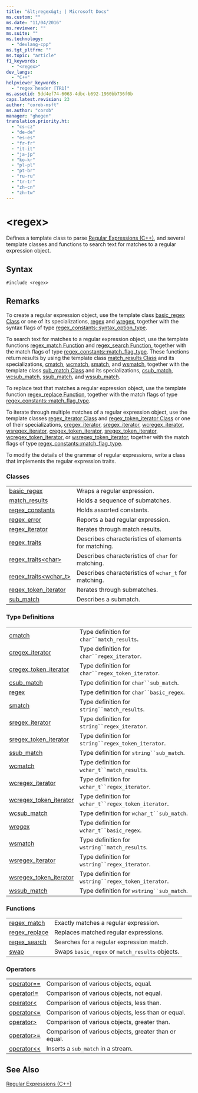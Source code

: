 ```yaml
---
title: "&lt;regex&gt; | Microsoft Docs"
ms.custom: ""
ms.date: "11/04/2016"
ms.reviewer: ""
ms.suite: ""
ms.technology: 
  - "devlang-cpp"
ms.tgt_pltfrm: ""
ms.topic: "article"
f1_keywords: 
  - "<regex>"
dev_langs: 
  - "C++"
helpviewer_keywords: 
  - "regex header [TR1]"
ms.assetid: 5dd4ef74-6063-4dbc-b692-1960bb736f0b
caps.latest.revision: 23
author: "corob-msft"
ms.author: "corob"
manager: "ghogen"
translation.priority.ht: 
  - "cs-cz"
  - "de-de"
  - "es-es"
  - "fr-fr"
  - "it-it"
  - "ja-jp"
  - "ko-kr"
  - "pl-pl"
  - "pt-br"
  - "ru-ru"
  - "tr-tr"
  - "zh-cn"
  - "zh-tw"
---
```

# &lt;regex&gt;
Defines a template class to parse [Regular Expressions (C++)](../standard-library/regular-expressions-cpp.md), and several template classes and functions to search text for matches to a regular expression object.  
  
## Syntax  
  
```  
#include <regex>  
```  
  
## Remarks  
 To create a regular expression object, use the template class [basic_regex Class](../standard-library/basic-regex-class.md) or one of its specializations, [regex](../standard-library/regex-typedefs.md#regex_typedef) and [wregex](../standard-library/regex-typedefs.md#wregex_typedef), together with the syntax flags of type [regex_constants::syntax_option_type](../standard-library/regex-constants-class.md#regex_constants__syntax_option_type).  
  
 To search text for matches to a regular expression object, use the template functions [regex_match Function](../standard-library/regex-functions.md#regex_match_function) and [regex_search Function](../standard-library/regex-functions.md#regex_search_function), together with the match flags of type [regex_constants::match_flag_type](../standard-library/regex-constants-class.md#regex_constants__match_flag_type). These functions return results by using the template class [match_results Class](../standard-library/match-results-class.md) and its specializations, [cmatch](../standard-library/regex-typedefs.md#cmatch_typedef), [wcmatch](../standard-library/regex-typedefs.md#wcmatch_typedef), [smatch](../standard-library/regex-typedefs.md#smatch_typedef), and [wsmatch](../standard-library/regex-typedefs.md#wsmatch_typedef), together with the template class [sub_match Class](../standard-library/sub-match-class.md) and its specializations, [csub_match](../standard-library/regex-typedefs.md#csub_match_typedef), [wcsub_match](../standard-library/regex-typedefs.md#wcsub_match_typedef), [ssub_match](../standard-library/regex-typedefs.md#ssub_match_typedef), and [wssub_match](../standard-library/regex-typedefs.md#wssub_match_typedef).  
  
 To replace text that matches a regular expression object, use the template function [regex_replace Function](../standard-library/regex-functions.md#regex_replace_function), together with the match flags of type [regex_constants::match_flag_type](../standard-library/regex-constants-class.md#regex_constants__match_flag_type).  
  
 To iterate through multiple matches of a regular expression object, use the template classes [regex_iterator Class](../standard-library/regex-iterator-class.md) and [regex_token_iterator Class](../standard-library/regex-token-iterator-class.md) or one of their specializations, [cregex_iterator](../standard-library/regex-typedefs.md#cregex_iterator_typedef), [sregex_iterator](../standard-library/regex-typedefs.md#sregex_iterator_typedef), [wcregex_iterator](../standard-library/regex-typedefs.md#wcregex_iterator_typedef), [wsregex_iterator](../standard-library/regex-typedefs.md#wsregex_iterator_typedef), [cregex_token_iterator](../standard-library/regex-typedefs.md#cregex_token_iterator_typedef), [sregex_token_iterator](../standard-library/regex-typedefs.md#sregex_token_iterator_typedef), [wcregex_token_iterator](../standard-library/regex-typedefs.md#wcregex_token_iterator_typedef), or [wsregex_token_iterator](../standard-library/regex-typedefs.md#wsregex_token_iterator_typedef), together with the match flags of type [regex_constants::match_flag_type](../standard-library/regex-constants-class.md#regex_constants__match_flag_type).  
  
 To modify the details of the grammar of regular expressions, write a class that implements the regular expression traits.  
  
### Classes  
  
|||  
|-|-|  
|[basic_regex](../standard-library/basic-regex-class.md)|Wraps a regular expression.|  
|[match_results](../standard-library/match-results-class.md)|Holds a sequence of submatches.|  
|[regex_constants](../standard-library/regex-constants-class.md)|Holds assorted constants.|  
|[regex_error](../standard-library/regex-error-class.md)|Reports a bad regular expression.|  
|[regex_iterator](../standard-library/regex-iterator-class.md)|Iterates through match results.|  
|[regex_traits](../standard-library/regex-traits-class.md)|Describes characteristics of elements for matching.|  
|[regex_traits\<char>](../standard-library/regex-traits-char-class.md)|Describes characteristics of `char` for matching.|  
|[regex_traits<wchar_t>](../standard-library/regex-traits-wchar-t-class.md)|Describes characteristics of `wchar_t` for matching.|  
|[regex_token_iterator](../standard-library/regex-token-iterator-class.md)|Iterates through submatches.|  
|[sub_match](../standard-library/sub-match-class.md)|Describes a submatch.|  
  
### Type Definitions  
  
|||  
|-|-|  
|[cmatch](../standard-library/regex-typedefs.md#cmatch_typedef)|Type definition for `char``match_results`.|  
|[cregex_iterator](../standard-library/regex-typedefs.md#cregex_iterator_typedef)|Type definition for `char``regex_iterator`.|  
|[cregex_token_iterator](../standard-library/regex-typedefs.md#cregex_token_iterator_typedef)|Type definition for `char``regex_token_iterator`.|  
|[csub_match](../standard-library/regex-typedefs.md#csub_match_typedef)|Type definition for `char``sub_match`.|  
|[regex](../standard-library/regex-typedefs.md#regex_typedef)|Type definition for `char``basic_regex`.|  
|[smatch](../standard-library/regex-typedefs.md#smatch_typedef)|Type definition for `string``match_results`.|  
|[sregex_iterator](../standard-library/regex-typedefs.md#sregex_iterator_typedef)|Type definition for `string``regex_iterator`.|  
|[sregex_token_iterator](../standard-library/regex-typedefs.md#sregex_token_iterator_typedef)|Type definition for `string``regex_token_iterator`.|  
|[ssub_match](../standard-library/regex-typedefs.md#ssub_match_typedef)|Type definition for `string``sub_match`.|  
|[wcmatch](../standard-library/regex-typedefs.md#wcmatch_typedef)|Type definition for `wchar_t``match_results`.|  
|[wcregex_iterator](../standard-library/regex-typedefs.md#wcregex_iterator_typedef)|Type definition for `wchar_t``regex_iterator`.|  
|[wcregex_token_iterator](../standard-library/regex-typedefs.md#wcregex_token_iterator_typedef)|Type definition for `wchar_t``regex_token_iterator`.|  
|[wcsub_match](../standard-library/regex-typedefs.md#wcsub_match_typedef)|Type definition for `wchar_t``sub_match`.|  
|[wregex](../standard-library/regex-typedefs.md#wregex_typedef)|Type definition for `wchar_t``basic_regex`.|  
|[wsmatch](../standard-library/regex-typedefs.md#wsmatch_typedef)|Type definition for `wstring``match_results`.|  
|[wsregex_iterator](../standard-library/regex-typedefs.md#wsregex_iterator_typedef)|Type definition for `wstring``regex_iterator`.|  
|[wsregex_token_iterator](../standard-library/regex-typedefs.md#wsregex_token_iterator_typedef)|Type definition for `wstring``regex_token_iterator`.|  
|[wssub_match](../standard-library/regex-typedefs.md#wssub_match_typedef)|Type definition for `wstring``sub_match`.|  
  
### Functions  
  
|||  
|-|-|  
|[regex_match](../standard-library/regex-functions.md#regex_match_function)|Exactly matches a regular expression.|  
|[regex_replace](../standard-library/regex-functions.md#regex_replace_function)|Replaces matched regular expressions.|  
|[regex_search](../standard-library/regex-functions.md#regex_search_function)|Searches for a regular expression match.|  
|[swap](../standard-library/regex-functions.md#swap_function)|Swaps `basic_regex` or `match_results` objects.|  
  
### Operators  
  
|||  
|-|-|  
|[operator==](../standard-library/regex-operators.md#operator_eq_eq)|Comparison of various objects, equal.|  
|[operator!=](../standard-library/regex-operators.md#operator_neq)|Comparison of various objects, not equal.|  
|[operator<](../standard-library/regex-operators.md#operator_lt_)|Comparison of various objects, less than.|  
|[operator\<=](../standard-library/regex-operators.md#operator_lt__eq)|Comparison of various objects, less than or equal.|  
|[operator>](../standard-library/regex-operators.md#operator_gt_)|Comparison of various objects, greater than.|  
|[operator>=](../standard-library/regex-operators.md#operator_gt__eq)|Comparison of various objects, greater than or equal.|  
|[operator<<](../standard-library/regex-operators.md#operator_lt__lt_)|Inserts a `sub_match` in a stream.|  
  
## See Also  
 [Regular Expressions (C++)](../standard-library/regular-expressions-cpp.md)




